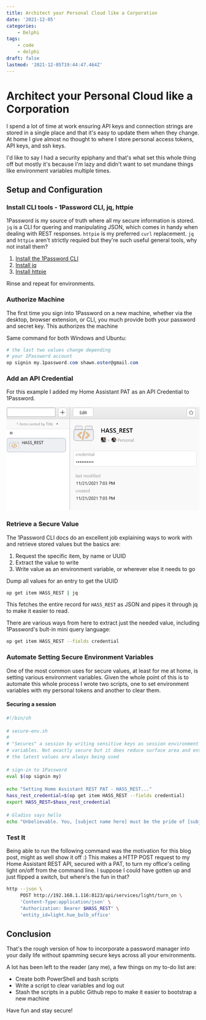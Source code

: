 ```yaml
---
title: Architect your Personal Cloud like a Corporation
date: '2021-12-05'
categories:
    - Delphi
tags:
    - code
    - delphi
draft: false
lastmod: '2021-12-05T19:44:47.464Z'
---
```


# Architect your Personal Cloud like a Corporation

I spend a lot of time at work ensuring API keys and connection strings are stored in a single place and that it's easy to update them when they change. At home I give almost no thought to where I store personal access tokens, API keys, and ssh keys.

I'd like to say I had a security epiphany and that's what set this whole thing off but mostly it's because I'm lazy and didn't want to set mundane things like environment variables multiple times.

## Setup and Configuration

### Install CLI tools - 1Password CLI, jq, httpie

1Password is my source of truth where all my secure information is stored. `jq` is a CLI for quering and manipulating JSON, which comes in handy when dealing with REST responses. `httpie` is my preferred `curl` replacement. `jq` and `httpie` aren't strictly requied but they're such useful general tools, why not install them?

1. [Install the 1Password CLI](https://support.1password.com/command-line-getting-started/)
1. [Install jq](https://stedolan.github.io/jq/download/)
1. [Install httpie](https://httpie.io/download)

Rinse and repeat for environments.

### Authorize Machine

The first time you sign into 1Password on a new machine, whether via the desktop, browser extension, or CLI, you much provide both your password and secret key. This authorizes the machine

Same command for both Windows and Ubuntu:

```powershell
# the last two values change depending
# your 1Password account
op signin my.1password.com shawn.oster@gmail.com
```

### Add an API Credential

For this example I added my Home Assistant PAT as an API Credential to 1Password.

![1Password API Credential](./images/hass_rest.png)

### Retrieve a Secure Value

The 1Password CLI docs do an excellent job explaining ways to work with and retrieve stored values but the basics are:

1. Request the specific item, by name or UUID
1. Extract the value to write
1. Write value as an environment variable, or wherever else it needs to go

Dump all values for an entry to get the UUID

```bash
op get item HASS_REST | jq
```

This fetches the entire record for `HASS_REST` as JSON and pipes it through jq to make it easier to read.

There are various ways from here to extract just the needed value, including 1Password's bult-in mini query language:

```bash
op get item HASS_REST --fields credential
```

### Automate Setting Secure Environment Variables

One of the most common uses for secure values, at least for me at home, is setting various environment variables. Given the whole point of this is to automate this whole process I wrote two scripts, one to set environment variables with my personal tokens and another to clear them.

#### Securing a session

```bash
#!/bin/sh

# secure-env.sh
#
# "Secures" a session by writing sensitive keys as session environment
# variables. Not exactly secure but it does reduce surface area and ensures
# the latest values are always being used

# sign-in to 1Password
eval $(op signin my)

echo "Setting Home Assistant REST PAT - HASS_REST..."
hass_rest_credential=$(op get item HASS_REST --fields credential)
export HASS_REST=$hass_rest_credential

# Gladios says hello
echo "Unbelievable. You, [subject name here] must be the pride of [subject hometown here.]"
```

### Test It

Being able to run the following command was the motivation for this blog post, might as well show it off :) This makes a HTTP POST request to my Home Assistant REST API, secured with a PAT, to turn my office's ceiling light on/off from the command line. I suppose I could have gotten up and just flipped a switch, but where's the fun in that?

```bash
http --json \
     POST http://192.168.1.116:8123/api/services/light/turn_on \
     'Content-Type:application/json' \
     "Authorization: Bearer $HASS_REST" \
     'entity_id=light.hue_bulb_office'
 ```

## Conclusion

That's the rough version of how to incorporate a password manager into your daily life without spamming secure keys across all your environments.

A lot has been left to the reader (any me), a few things on my to-do list are:

- Create both PowerShell and bash scripts
- Write a script to clear variables and log out
- Stash the scripts in a public Github repo to make it easier to bootstrap a new machine

Have fun and stay secure!

